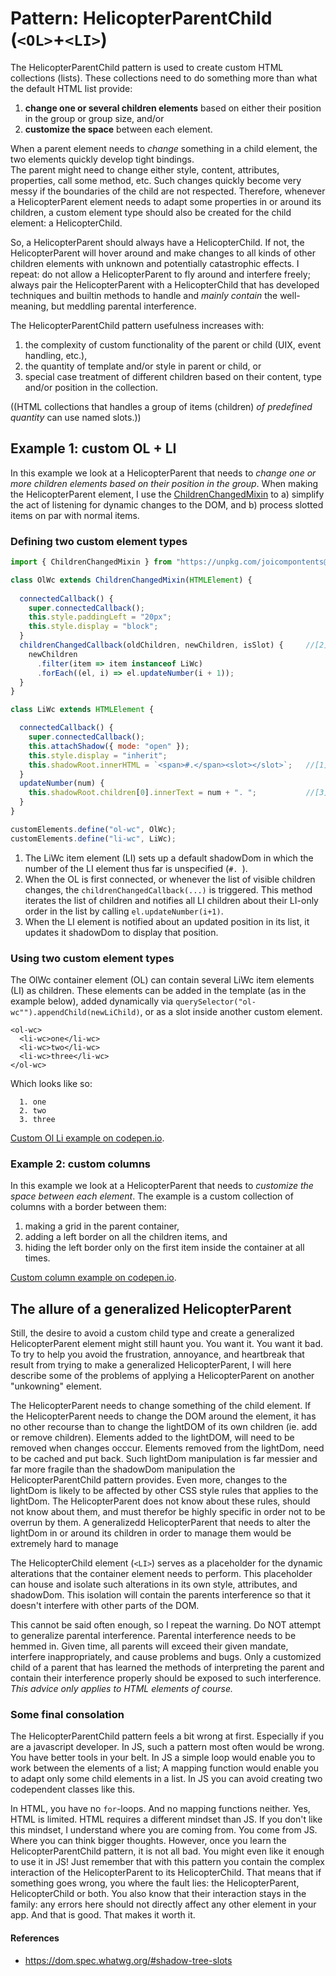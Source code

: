 # Pattern: HelicopterParentChild (`<OL>`+`<LI>`)

The HelicopterParentChild pattern is used to create custom HTML collections (lists). 
These collections need to do something more than what the default HTML list provide:
1. **change one or several children elements** based on either their position in the group or group size, and/or
2. **customize the space** between each element.

When a parent element needs to *change* something in a child element,
the two elements quickly develop tight bindings.                                               
The parent might need to change either style, content, attributes, properties, call some method, etc. 
Such changes quickly become very messy if the boundaries of the child are not respected.
Therefore, whenever a HelicopterParent element needs to adapt some properties in or around its children,
a custom element type should also be created for the child element: a HelicopterChild.

So, a HelicopterParent should always have a HelicopterChild. If not, the HelicopterParent will 
hover around and make changes to all kinds of other children elements with unknown and potentially
catastrophic effects. I repeat: do not allow a HelicopterParent to fly around and interfere freely;
always pair the HelicopterParent with a HelicopterChild that has developed techniques and builtin methods 
to handle and *mainly contain* the well-meaning, but meddling parental interference.

The HelicopterParentChild pattern usefulness increases with:
1. the complexity of custom functionality of the parent or child (UIX, event handling, etc.),
2. the quantity of template and/or style in parent or child, or
3. special case treatment of different children based on their content, type and/or position in the collection.

((HTML collections that handles a group of items (children) *of predefined quantity* can use named slots.))

## Example 1: custom OL + LI
In this example we look at a HelicopterParent that needs to *change one or more children elements based on 
their position in the group*.
When making the HelicopterParent element, I use the [ChildrenChangedMixin](ChildrenChangedMixin.md) to 
a) simplify the act of listening for dynamic changes to the DOM, and 
b) process slotted items on par with normal items.

### Defining two custom element types
```javascript
import { ChildrenChangedMixin } from "https://unpkg.com/joicompontents@1.1.0/src/ChildrenChangedMixin.js";

class OlWc extends ChildrenChangedMixin(HTMLElement) {
                                                                                
  connectedCallback() {                                           
    super.connectedCallback();
    this.style.paddingLeft = "20px";
    this.style.display = "block";
  }
  childrenChangedCallback(oldChildren, newChildren, isSlot) {     //[2]
    newChildren
      .filter(item => item instanceof LiWc)
      .forEach((el, i) => el.updateNumber(i + 1));
  }
}

class LiWc extends HTMLElement {

  connectedCallback() {
    super.connectedCallback();
    this.attachShadow({ mode: "open" });
    this.style.display = "inherit";                      
    this.shadowRoot.innerHTML = `<span>#.</span><slot></slot>`;   //[1]
  }
  updateNumber(num) {                                             
    this.shadowRoot.children[0].innerText = num + ". ";           //[3]
  }
}

customElements.define("ol-wc", OlWc);
customElements.define("li-wc", LiWc);
```
1. The LiWc item element (LI) sets up a default shadowDom in which the number of the LI element thus far
is unspecified (`#. `).
2. When the OL is first connected, or whenever the list of visible children changes, 
the `childrenChangedCallback(...)` is triggered. This method iterates the list of children 
and notifies all LI children about their LI-only order in the list by calling `el.updateNumber(i+1)`.
3. When the LI element is notified about an updated position in its list, 
it updates it shadowDom to display that position.

### Using two custom element types
The OlWc container element (OL) can contain several LiWc item elements (LI) as children.
These elements can be added in the template (as in the example below), added dynamically via 
`querySelector("ol-wc"").appendChild(newLiChild)`, or as a slot inside another custom element.
```
<ol-wc>
  <li-wc>one</li-wc>
  <li-wc>two</li-wc>
  <li-wc>three</li-wc>
</ol-wc>
```
Which looks like so:

```text
  1. one
  2. two
  3. three
```
[Custom Ol Li example on codepen.io](https://codepen.io/orstavik/pen/KoeLme).

### Example 2: custom columns
In this example we look at a HelicopterParent that needs to *customize the space between each element*.
The example is a custom collection of columns with a border between them:
1. making a grid in the parent container, 
2. adding a left border on all the children items, and
3. hiding the left border only on the first item inside the container at all times.

[Custom column example on codepen.io](https://codepen.io/orstavik/pen/BrPKNp).

## The allure of a generalized HelicopterParent
Still, the desire to avoid a custom child type and create a generalized HelicopterParent element 
might still haunt you. You want it. You want it bad. To try to help you avoid the frustration, annoyance,
and heartbreak that result from trying to make a generalized HelicopterParent, 
I will here describe some of the problems of applying a HelicopterParent on another "unkowning" element.

The HelicopterParent needs to change something of the child element.
If the HelicopterParent needs to change the DOM around the element, it has no other recourse than 
to change the lightDOM of its own children (ie. add or remove children).
Elements added to the lightDOM, will need to be removed when changes occcur.
Elements removed from the lightDom, need to be cached and put back.
Such lightDom manipulation is far messier and far more fragile than the shadowDom manipulation the 
HelicopterParentChild pattern provides.
Even more, changes to the lightDom is likely to be affected by other CSS style rules that applies to the lightDom.
The HelicopterParent does not know about these rules, should not know about them, and 
must therefor be highly specific in order not to be overrun by them.
A generalizedd HelicopterParent that needs to alter the lightDom in or around its children 
in order to manage them would be extremely hard to manage

The HelicopterChild element (`<LI>`) serves as a placeholder for the dynamic alterations 
that the container element needs to perform. This placeholder can house and isolate such 
alterations in its own style, attributes, and shadowDom.
This isolation will contain the parents interference 
so that it doesn't interfere with other parts of the DOM.

This cannot be said often enough, so I repeat the warning. 
Do NOT attempt to generalize parental interference. 
Parental interference needs to be hemmed in.
Given time, all parents will exceed their given mandate, 
interfere inappropriately, and cause problems and bugs.
Only a customized child of a parent that has learned the 
methods of interpreting the parent and contain their 
interference properly should be exposed to such interference.
*This advice only applies to HTML elements of course.*

### Some final consolation
The HelicopterParentChild pattern feels a bit wrong at first.
Especially if you are a javascript developer.
In JS, such a pattern most often would be wrong. You have better tools in your belt.
In JS a simple loop would enable you to work between the elements of a list;
A mapping function would enable you to adapt only some child elements in a list.
In JS you can avoid creating two codependent classes like this.
  
In HTML, you have no `for`-loops. And no mapping functions neither. Yes, HTML is limited. 
HTML requires a different mindset than JS.
If you don't like this mindset, I understand where you are coming from. You come from JS. 
Where you can think bigger thoughts.
However, once you learn the HelicopterParentChild pattern, it is not all bad.
You might even like it enough to use it in JS! 
Just remember that with this pattern you contain the complex interaction of the HelicopterParent
to its HelicopterChild. That means that if something goes wrong, you where the fault lies:
the HelicopterParent, HelicopterChild or both. You also know that their interaction stays 
in the family: any errors here should not directly affect any other element in your app. 
And that is good. That makes it worth it.

#### References
* https://dom.spec.whatwg.org/#shadow-tree-slots